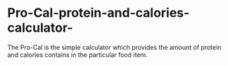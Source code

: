 # Pro-Cal-protein-and-calories-calculator-
The Pro-Cal is the simple calculator which provides the amount of protein and calories contains in the particular food item.

